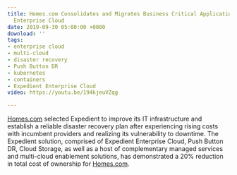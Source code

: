 ```yaml
---
title: Homes.com Consolidates and Migrates Business Critical Applications to Expedient
  Enterprise Cloud
date: 2019-09-30 05:00:00 +0000
download: ''
tags:
- enterprise cloud
- multi-cloud
- disaster recovery
- Push Button DR
- kubernetes
- containers
- Expedient Enterprise Cloud
video: https://youtu.be/194kjeuVZqg

---
```

[Homes.com](https://www.homes.com/) selected Expedient to improve its IT infrastructure and establish a reliable disaster recovery plan after experiencing rising costs with incumbent providers and realizing its vulnerability to downtime. The Expedient solution, comprised of Expedient Enterprise Cloud, Push Button DR, Cloud Storage, as well as a host of complementary managed services and multi-cloud enablement solutions, has demonstrated a 20% reduction in total cost of ownership for [Homes.com](https://www.homes.com/).